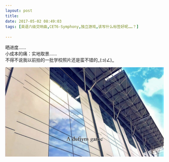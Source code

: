 ```yaml
---
layout: post
title: 
date: 2017-05-02 08:49:03
tags: [英语六级交响曲,CET6-Symphony,独立游戏,该写什么标签好呢……？]

---
```

晒进度……  
小成本的痛：实地取景……  
不得不说我以前拍的一批学校照片还是蛮不错的_(:з)∠)_


![图片](images/_Lofter/emhSNkVpRmJBejlSS0JHUEVPTHk2SFFQTlZJcHNHNVAzQmlqWGJOajdFeHQvVkx2aC96TlR3PT0.jpg)
